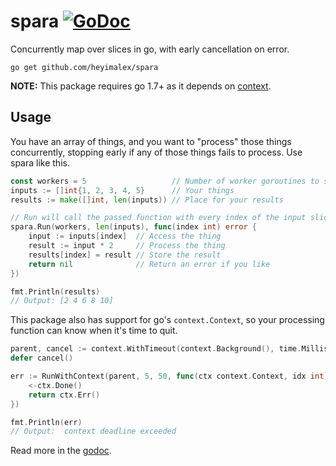 # spara [![GoDoc](https://godoc.org/github.com/heyimalex/spara?status.svg)](https://godoc.org/github.com/heyimalex/spara)

Concurrently map over slices in go, with early cancellation on error.

```
go get github.com/heyimalex/spara
```

**NOTE:** This package requires go 1.7+ as it depends on [context](https://golang.org/pkg/context/).

## Usage

You have an array of things, and you want to "process" those things concurrently, stopping early if any of those things fails to process. Use spara like this.

```go
const workers = 5                   // Number of worker goroutines to spawn
inputs := []int{1, 2, 3, 4, 5}      // Your things
results := make([]int, len(inputs)) // Place for your results

// Run will call the passed function with every index of the input slice.
spara.Run(workers, len(inputs), func(index int) error {
    input := inputs[index]  // Access the thing
    result := input * 2     // Process the thing
    results[index] = result // Store the result
    return nil              // Return an error if you like
})

fmt.Println(results)
// Output: [2 4 6 8 10]
```

This package also has support for go's `context.Context`, so your processing function can know when it's time to quit.

```go
parent, cancel := context.WithTimeout(context.Background(), time.Millisecond * 10)
defer cancel()

err := RunWithContext(parent, 5, 50, func(ctx context.Context, idx int) error {
    <-ctx.Done()
    return ctx.Err()
})

fmt.Println(err)
// Output:  context deadline exceeded

```

Read more in the [godoc](https://godoc.org/github.com/heyimalex/spara).
